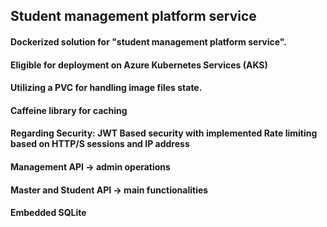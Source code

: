 ## Student management platform service

#### Dockerized solution for "student management platform service". 
#### Eligible for deployment on Azure Kubernetes Services (AKS)
#### Utilizing a PVC for handling image files state.
#### Caffeine library for caching
#### Regarding Security: JWT Based security with implemented Rate limiting based on HTTP/S sessions and IP address
#### Management API -> admin operations
#### Master and Student API -> main functionalities
#### Embedded SQLite
